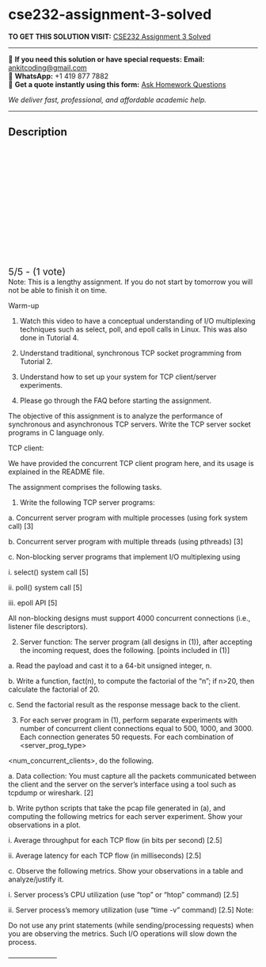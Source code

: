 # cse232-assignment-3-solved
**TO GET THIS SOLUTION VISIT:** [CSE232 Assignment 3 Solved](https://www.ankitcodinghub.com/product/cse232-assignment-3-solved/)


---

📩 **If you need this solution or have special requests:** **Email:** ankitcoding@gmail.com  
📱 **WhatsApp:** +1 419 877 7882  
📄 **Get a quote instantly using this form:** [Ask Homework Questions](https://www.ankitcodinghub.com/services/ask-homework-questions/)

*We deliver fast, professional, and affordable academic help.*

---

<h2>Description</h2>



<div class="kk-star-ratings kksr-auto kksr-align-center kksr-valign-top" data-payload="{&quot;align&quot;:&quot;center&quot;,&quot;id&quot;:&quot;127086&quot;,&quot;slug&quot;:&quot;default&quot;,&quot;valign&quot;:&quot;top&quot;,&quot;ignore&quot;:&quot;&quot;,&quot;reference&quot;:&quot;auto&quot;,&quot;class&quot;:&quot;&quot;,&quot;count&quot;:&quot;1&quot;,&quot;legendonly&quot;:&quot;&quot;,&quot;readonly&quot;:&quot;&quot;,&quot;score&quot;:&quot;5&quot;,&quot;starsonly&quot;:&quot;&quot;,&quot;best&quot;:&quot;5&quot;,&quot;gap&quot;:&quot;4&quot;,&quot;greet&quot;:&quot;Rate this product&quot;,&quot;legend&quot;:&quot;5\/5 - (1 vote)&quot;,&quot;size&quot;:&quot;24&quot;,&quot;title&quot;:&quot;CSE232 Assignment 3 Solved&quot;,&quot;width&quot;:&quot;138&quot;,&quot;_legend&quot;:&quot;{score}\/{best} - ({count} {votes})&quot;,&quot;font_factor&quot;:&quot;1.25&quot;}">

<div class="kksr-stars">

<div class="kksr-stars-inactive">
            <div class="kksr-star" data-star="1" style="padding-right: 4px">


<div class="kksr-icon" style="width: 24px; height: 24px;"></div>
        </div>
            <div class="kksr-star" data-star="2" style="padding-right: 4px">


<div class="kksr-icon" style="width: 24px; height: 24px;"></div>
        </div>
            <div class="kksr-star" data-star="3" style="padding-right: 4px">


<div class="kksr-icon" style="width: 24px; height: 24px;"></div>
        </div>
            <div class="kksr-star" data-star="4" style="padding-right: 4px">


<div class="kksr-icon" style="width: 24px; height: 24px;"></div>
        </div>
            <div class="kksr-star" data-star="5" style="padding-right: 4px">


<div class="kksr-icon" style="width: 24px; height: 24px;"></div>
        </div>
    </div>

<div class="kksr-stars-active" style="width: 138px;">
            <div class="kksr-star" style="padding-right: 4px">


<div class="kksr-icon" style="width: 24px; height: 24px;"></div>
        </div>
            <div class="kksr-star" style="padding-right: 4px">


<div class="kksr-icon" style="width: 24px; height: 24px;"></div>
        </div>
            <div class="kksr-star" style="padding-right: 4px">


<div class="kksr-icon" style="width: 24px; height: 24px;"></div>
        </div>
            <div class="kksr-star" style="padding-right: 4px">


<div class="kksr-icon" style="width: 24px; height: 24px;"></div>
        </div>
            <div class="kksr-star" style="padding-right: 4px">


<div class="kksr-icon" style="width: 24px; height: 24px;"></div>
        </div>
    </div>
</div>


<div class="kksr-legend" style="font-size: 19.2px;">
            5/5 - (1 vote)    </div>
    </div>
Note: This is a lengthy assignment. If you do not start by tomorrow you will not be able to finish it on time.

Warm-up

1. Watch this video to have a conceptual understanding of I/O multiplexing techniques such as select, poll, and epoll calls in Linux. This was also done in Tutorial 4.

2. Understand traditional, synchronous TCP socket programming from Tutorial 2.

4. Understand how to set up your system for TCP client/server experiments.

5. Please go through the FAQ before starting the assignment.

The objective of this assignment is to analyze the performance of synchronous and asynchronous TCP servers. Write the TCP server socket programs in C language only.

TCP client:

We have provided the concurrent TCP client program here, and its usage is explained in the README file.

The assignment comprises the following tasks.

1. Write the following TCP server programs:

a. Concurrent server program with multiple processes (using fork system call) [3]

b. Concurrent server program with multiple threads (using pthreads) [3]

c. Non-blocking server programs that implement I/O multiplexing using

i. select() system call [5]

ii. poll() system call [5]

iii. epoll API [5]

All non-blocking designs must support 4000 concurrent connections (i.e., listener file descriptors).

2. Server function: The server program (all designs in (1)), after accepting the incoming request, does the following. [points included in (1)]

a. Read the payload and cast it to a 64-bit unsigned integer, n.

b. Write a function, fact(n), to compute the factorial of the “n”; if n&gt;20, then calculate the factorial of 20.

c. Send the factorial result as the response message back to the client.

3. For each server program in (1), perform separate experiments with number of concurrent client connections equal to 500, 1000, and 3000. Each connection generates 50 requests. For each combination of &lt;server_prog_type&gt;

&lt;num_concurrent_clients&gt;, do the following.

a. Data collection: You must capture all the packets communicated between the client and the server on the server’s interface using a tool such as tcpdump or wireshark. [2]

b. Write python scripts that take the pcap file generated in (a), and computing the following metrics for each server experiment. Show your observations in a plot.

i. Average throughput for each TCP flow (in bits per second) [2.5]

ii. Average latency for each TCP flow (in milliseconds) [2.5]

c. Observe the following metrics. Show your observations in a table and analyze/justify it.

i. Server process’s CPU utilization (use “top” or “htop” command) [2.5]

ii. Server process’s memory utilization (use “time -v” command) [2.5] Note:

Do not use any print statements (while sending/processing requests) when you are observing the metrics. Such I/O operations will slow down the process.

———————
